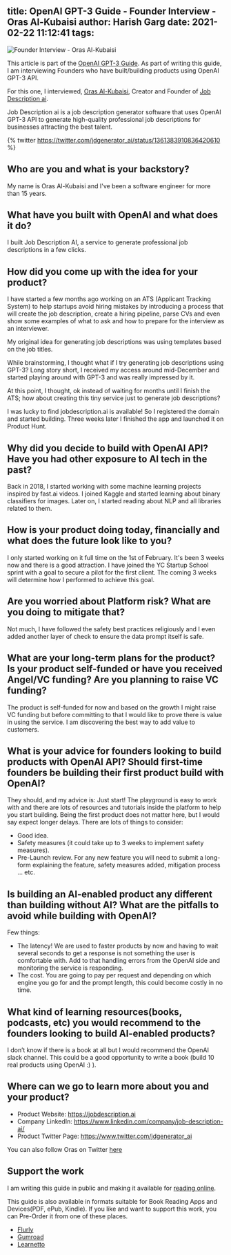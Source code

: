 title: OpenAI GPT-3 Guide - Founder Interview - Oras Al-Kubaisi
author: Harish Garg
date: 2021-02-22 11:12:41
tags:
---
![Founder Interview - Oras Al-Kubaisi](/images/openai-guide-founder-interview-oras.png)

This article is part of the [OpenAI GPT-3 Guide](https://harishgarg.com/writing/definite-guide-to-building-products-with-openai/). As part of writing this guide, I am interviewing Founders who have built/building products using OpenAI GPT-3 API. 

For this one, I interviewed, [Oras Al-Kubaisi](https://twitter.com/orask), Creator and Founder of [Job Description ai](https://www.jobdescription.ai/). 

Job Description ai is a job description generator software that uses OpenAI GPT-3 API to generate high-quality professional job descriptions for businesses attracting the best talent. 

{% twitter 
https://twitter.com/jdgenerator_ai/status/1361383910836420610
%}

## Who are you and what is your backstory?
My name is Oras Al-Kubaisi and I've been a software engineer for more than 15 years.

## What have you built with OpenAI and what does it do?
I built Job Description AI, a service to generate professional job descriptions in a few clicks.

## How did you come up with the idea for your product?
I have started a few months ago working on an ATS (Applicant Tracking System) to help startups avoid hiring mistakes by introducing a process that will create the job description, create a hiring pipeline, parse CVs and even show some examples of what to ask and how to prepare for the interview as an interviewer.

My original idea for generating job descriptions was using templates based on the job titles.

While brainstorming, I thought what if I try generating job descriptions using GPT-3? Long story short, I received my access around mid-December and started playing around with GPT-3 and was really impressed by it.

At this point, I thought, ok instead of waiting for months until I finish the ATS; how about creating this tiny service just to generate job descriptions?

I was lucky to find jobdescription.ai is available! So I registered the domain and started building. Three weeks later I finished the app and launched it on Product Hunt.

## Why did you decide to build with OpenAI API? Have you had other exposure to AI tech in the past?
Back in 2018, I started working with some machine learning projects inspired by fast.ai videos. I joined Kaggle and started learning about binary classifiers for images. Later on, I started reading about NLP and all libraries related to them. 

## How is your product doing today, financially and what does the future look like to you?

I only started working on it full time on the 1st of February. It's been 3 weeks now and there is a good attraction. I have joined the YC Startup School sprint with a goal to secure a pilot for the first client. The coming 3 weeks will determine how I performed to achieve this goal.

## Are you worried about Platform risk? What are you doing to mitigate that?
Not much, I have followed the safety best practices religiously and I even added another layer of check to ensure the data prompt itself is safe.

## What are your long-term plans for the product? Is your product self-funded or have you received Angel/VC funding? Are you planning to raise VC funding?
The product is self-funded for now and based on the growth I might raise VC funding but before committing to that I would like to prove there is value in using the service. I am discovering the best way to add value to customers.


## What is your advice for founders looking to build products with OpenAI API? Should first-time founders be building their first product build with OpenAI?
They should, and my advice is: Just start! The playground is easy to work with and there are lots of resources and tutorials inside the platform to help you start building. Being the first product does not matter here, but I would say expect longer delays. There are lots of things to consider:
* Good idea.
* Safety measures (it could take up to 3 weeks to implement safety measures).
* Pre-Launch review. For any new feature you will need to submit a long-form explaining the feature, safety measures added, mitigation process … etc.


## Is building an AI-enabled product any different than building without AI? What are the pitfalls to avoid while building with OpenAI?
Few things:
* The latency! We are used to faster products by now and having to wait several seconds to get a response is not something the user is comfortable with. Add to that handling errors from the OpenAI side and monitoring the service is responding.
* The cost. You are going to pay per request and depending on which engine you go for and the prompt length, this could become costly in no time.

## What kind of learning resources(books, podcasts, etc) you would recommend to the founders looking to build AI-enabled products?
I don’t know if there is a book at all but I would recommend the OpenAI slack channel.
This could be a good opportunity to write a book (build 10 real products using OpenAI :) ).

## Where can we go to learn more about you and your product?
* Product Website: https://jobdescription.ai
* Company LinkedIn: https://www.linkedin.com/company/job-description-ai/ 
* Product Twitter Page: https://www.twitter.com/jdgenerator_ai

You can also follow Oras on Twitter [here](https://twitter.com/orask)


## Support the work

I am writing this guide in public and making it available for [reading online](https://harishgarg.com/writing/definite-guide-to-building-products-with-openai/). 

This guide is also available in formats suitable for Book Reading Apps and Devices(PDF, ePub, Kindle). If you like and want to support this work, you can Pre-Order it from one of these places.
* [Flurly](https://flurly.com/p/gpt-3-guide)
* [Gumroad](https://gum.co/gpt-3-guide) 
* [Learnetto](https://learnetto.com/users/harishgarg/courses/definite-guide-to-building-products-with-openai/)